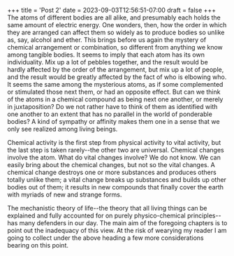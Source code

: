 +++
title = 'Post 2'
date = 2023-09-03T12:56:51-07:00
draft = false
+++
The atoms of different bodies are all alike, and presumably each holds the same amount of electric energy. One wonders, then, how the order in which they are arranged can affect them so widely as to produce bodies so unlike as, say, alcohol and ether. This brings before us again the mystery of chemical arrangement or combination, so different from anything we know among tangible bodies. It seems to imply that each atom has its own individuality. Mix up a lot of pebbles together, and the result would be hardly affected by the order of the arrangement, but mix up a lot of people, and the result would be greatly affected by the fact of who is elbowing who. It seems the same among the mysterious atoms, as if some complemented or stimulated those next them, or had an opposite effect. But can we think of the atoms in a chemical compound as being next one another, or merely in juxtaposition? Do we not rather have to think of them as identified with one another to an extent that has no parallel in the world of ponderable bodies? A kind of sympathy or affinity makes them one in a sense that we only see realized among living beings.

Chemical activity is the first step from physical activity to vital activity, but the last step is taken rarely--the other two are universal. Chemical changes involve the atom. What do vital changes involve? We do not know. We can easily bring about the chemical changes, but not so the vital changes. A chemical change destroys one or more substances and produces others totally unlike them; a vital change breaks up substances and builds up other bodies out of them; it results in new compounds that finally cover the earth with myriads of new and strange forms.

The mechanistic theory of life--the theory that all living things can be explained and fully accounted for on purely physico-chemical principles--has many defenders in our day. The main aim of the foregoing chapters is to point out the inadequacy of this view. At the risk of wearying my reader I am going to collect under the above heading a few more considerations bearing on this point.
